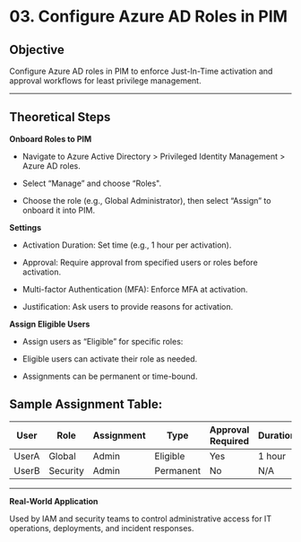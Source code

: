 # 03. Configure Azure AD Roles in PIM


## Objective

Configure Azure AD roles in PIM to enforce Just-In-Time activation and approval workflows for least privilege management.

---

## Theoretical Steps

**Onboard Roles to PIM**

* Navigate to Azure Active Directory > Privileged Identity Management > Azure AD roles.

* Select “Manage” and choose “Roles".

* Choose the role (e.g., Global Administrator), then select “Assign” to onboard it into PIM.

**Settings**

* Activation Duration: Set time (e.g., 1 hour per activation).

* Approval: Require approval from specified users or roles before activation.

* Multi-factor Authentication (MFA): Enforce MFA at activation.

* Justification: Ask users to provide reasons for activation.

**Assign Eligible Users**
* Assign users as “Eligible” for specific roles:

* Eligible users can activate their role as needed.

* Assignments can be permanent or time-bound.

## Sample Assignment Table:
| User |	Role | Assignment | Type | Approval Required | Duration |
|------|-------|------------|------|---------------------|----------|
| UserA |	Global | Admin | Eligible|	Yes |	1 hour |
|UserB |	Security | Admin |	Permanent |	No |	N/A |


---

**Real-World Application**

Used by IAM and security teams to control administrative access for IT operations, deployments, and incident responses.
